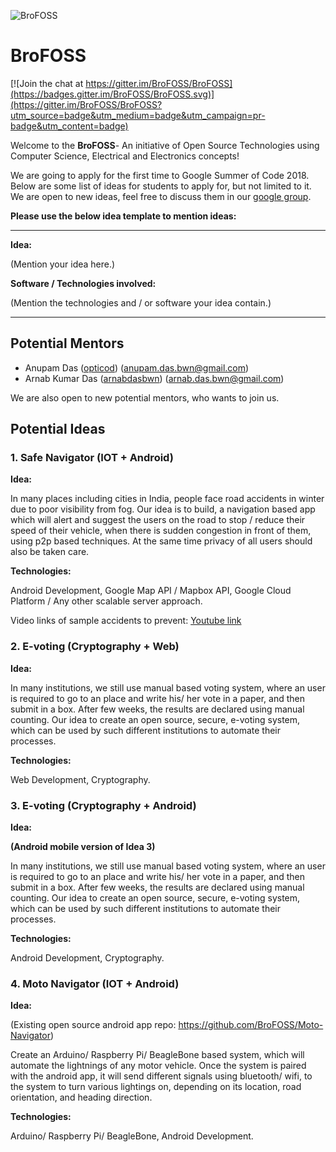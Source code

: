 ![BroFOSS](https://user-images.githubusercontent.com/13851773/35186632-04654536-fe3d-11e7-98d6-9bf5dc273840.png)

# BroFOSS

[![Join the chat at https://gitter.im/BroFOSS/BroFOSS](https://badges.gitter.im/BroFOSS/BroFOSS.svg)](https://gitter.im/BroFOSS/BroFOSS?utm_source=badge&utm_medium=badge&utm_campaign=pr-badge&utm_content=badge)

Welcome to the **BroFOSS**- An initiative of Open Source Technologies using Computer Science, Electrical and Electronics concepts!

We are going to apply for the first time to Google Summer of Code 2018. Below are some list of ideas for students to apply for, but not limited to it. We are open to new ideas, feel free to discuss them in our [google group](https://groups.google.com/forum/#!forum/brofoss). 

**Please use the below idea template to mention ideas:**

***
**Idea:**

(Mention your idea here.)

**Software / Technologies involved:**

(Mention the technologies and / or software your idea contain.)

***

## Potential Mentors
* Anupam Das ([opticod](https://github.com/opticod)) (anupam.das.bwn@gmail.com)
* Arnab Kumar Das ([arnabdasbwn](https://github.com/arnabdasbwn)) (arnab.das.bwn@gmail.com)

We are also open to new potential mentors, who wants to join us.

## Potential Ideas
### 1. Safe Navigator (IOT + Android)

**Idea:**

In many places including cities in India, people face road accidents in winter due to poor visibility from fog. Our idea is to build, a navigation based app which will alert and suggest the users on the road to stop / reduce their speed of their vehicle, when there is sudden congestion in front of them, using p2p based techniques. At the same time privacy of all users should also be taken care. 

**Technologies:** 

Android Development, Google Map API / Mapbox API, Google Cloud Platform / Any other scalable server approach.

Video links of sample accidents to prevent: [Youtube link](https://www.youtube.com/watch?v=CaZWmFWZ_L0)

### 2. E-voting (Cryptography + Web)

**Idea:**

In many institutions, we still use manual based voting system, where an user  is required to go to an place and write his/ her vote in a paper, and then submit in a box. After few weeks, the results are declared using manual counting. Our idea to create an open source, secure, e-voting system, which can be used by such different institutions to automate their processes. 

**Technologies:**

Web Development, Cryptography.

### 3. E-voting (Cryptography + Android)

**Idea:**

**(Android mobile version of Idea 3)**

In many institutions, we still use manual based voting system, where an user  is required to go to an place and write his/ her vote in a paper, and then submit in a box. After few weeks, the results are declared using manual counting. Our idea to create an open source, secure, e-voting system, which can be used by such different institutions to automate their processes. 

**Technologies:**

Android Development, Cryptography.

### 4. Moto Navigator (IOT + Android)

**Idea:**

(Existing open source android app repo: https://github.com/BroFOSS/Moto-Navigator)

Create an Arduino/ Raspberry Pi/ BeagleBone based system, which will automate the lightnings of any motor vehicle. Once the system is paired with the android app, it will send different signals using bluetooth/ wifi, to the system to turn various lightings on, depending on its location, road orientation, and heading direction.

**Technologies:**

Arduino/ Raspberry Pi/ BeagleBone, Android Development.




